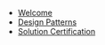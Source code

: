- [Welcome](devs-welcome.md)
- [Design Patterns](Design-Patterns/)
- [Solution Certification](Certification/tlsp-certification.md)